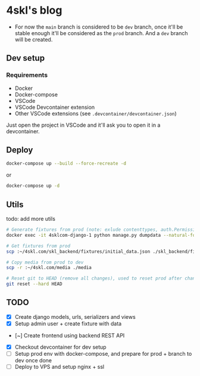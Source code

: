 # 4skl's blog  
* For now the `main` branch is considered to be `dev` branch, once it'll be stable enough it'll be considered as the `prod` branch. And a `dev` branch will be created.  

## Dev setup  

### Requirements

- Docker
- Docker-compose
- VSCode
- VSCode Devcontainer extension
- Other VSCode extensions (see `.devcontainer/devcontainer.json`)  

Just open the project in VSCode and it'll ask you to open it in a devcontainer.

## Deploy

```sh
docker-compose up --build --force-recreate -d
```  
or
```sh
docker-compose up -d
```

## Utils

todo: add more utils
```sh
# Generate fixtures from prod (note: exlude contenttypes, auth.Permission and sessions.session; we exclude sessions to avoid leaking it in the repository, anyway it's not useful to have it in the fixtures too since the django secret key is changing at each deploy)
docker exec -it 4sklcom-django-1 python manage.py dumpdata --natural-foreign --natural-primary -e contenttypes -e auth.Permission -e sessions.session --indent 4 > ./skl_backend/fixtures/initial_data.json

# Get fixtures from prod
scp :~/4skl.com/skl_backend/fixtures/initial_data.json ./skl_backend/fixtures/initial_data.json

# Copy media from prod to dev
scp -r :~/4skl.com/media ./media

# Reset git to HEAD (remove all changes), used to reset prod after changing media files and copying them to dev with scp for example (note: use django admin, or command to get the fixture accordingly)
git reset --hard HEAD

```

## TODO

- [x] Create django models, urls, serializers and views
- [x] Setup admin user + create fixture with data
- [~] Create frontend using backend REST API
- [x] Checkout devcontainer for dev setup
- [ ] Setup prod env with docker-compose, and prepare for prod + branch to dev once done
- [ ] Deploy to VPS and setup nginx + ssl